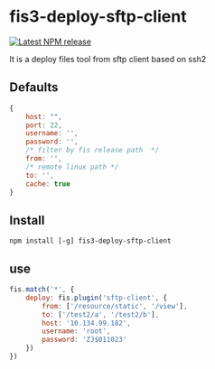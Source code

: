 # fis3-deploy-sftp-client

[![Latest NPM release][npm-badge]][npm-badge-url]

[npm-badge]: https://img.shields.io/npm/v/fis3-deploy-sftp-client.svg
[npm-badge-url]: https://www.npmjs.com/package/fis3-deploy-sftp-client



It is a deploy files tool from sftp client based on ssh2


## Defaults

```javascript
{
    host: "",
    port: 22,
    username: '',
    password: '',
    /* filter by fis release path  */
    from: '',
    /* remote linux path */
    to: '',
    cache: true
}
```

## Install

```shell
npm install [-g] fis3-deploy-sftp-client
```

## use

```javascript
fis.match('*', {
    deploy: fis.plugin('sftp-client', {
        from: ['/resource/static', '/view'],
        to: ['/test2/a', '/test2/b'],
        host: '10.134.99.182',
        username: 'root',
        password: 'ZJ$011023'
    })
})
```
